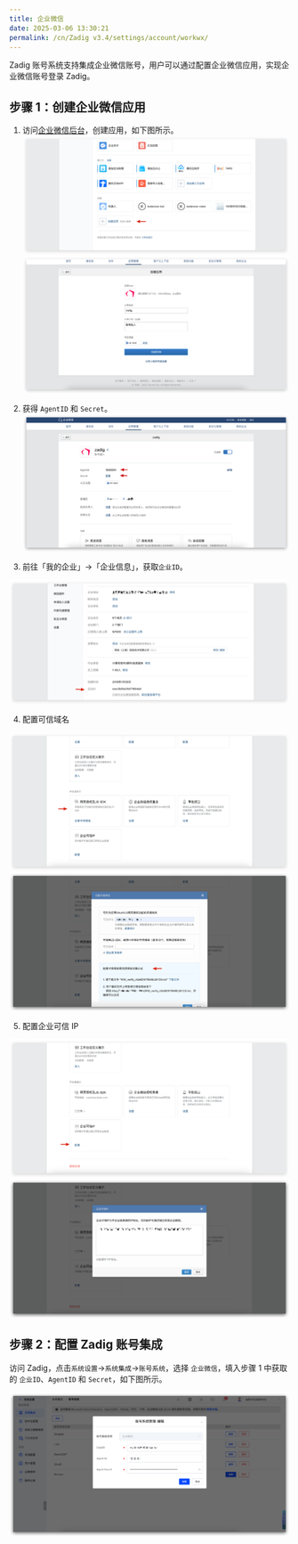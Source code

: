 ```yaml
---
title: 企业微信
date: 2025-03-06 13:30:21
permalink: /cn/Zadig v3.4/settings/account/workwx/
---
```


Zadig 账号系统支持集成企业微信账号，用户可以通过配置企业微信应用，实现企业微信账号登录 Zadig。

## 步骤 1：创建企业微信应用


1. 访问[企业微信后台](https://work.weixin.qq.com/wework_admin/frame#apps)，创建应用，如下图所示。
![workwx](../../../../_images/wx_1.png)
![workwx](../../../../_images/workwx_account_2.png)

2. 获得 `AgentID` 和 `Secret`。
![workwx](../../../../_images/workwx_account_3.png)

3. 前往「我的企业」->「企业信息」，获取`企业ID`。

![workwx](../../../../_images/wx_4.png)

4. 配置可信域名

![workwx](../../../../_images/wx_5.png)
![workwx](../../../../_images/wx_6.png)

5. 配置企业可信 IP

![workwx](../../../../_images/wx_7.png)
![workwx](../../../../_images/wx_8.png)


## 步骤 2：配置 Zadig 账号集成

访问 Zadig，点击`系统设置`->`系统集成`->`账号系统`，选择 `企业微信`，填入步骤 1 中获取的 `企业ID`、`AgentID` 和 `Secret`，如下图所示。

![workwx](../../../../_images/workwx_account_4.png)